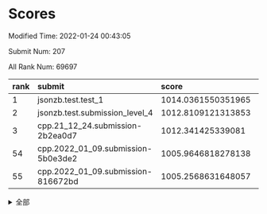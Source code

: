 # Scores

Modified Time: 2022-01-24 00:43:05

Submit Num: 207

All Rank Num: 69697

| rank |               submit               |       score        |       sigma        | pk_num |
| :--- | :--------------------------------- | :----------------- | :----------------- | :----- |
| 1    | jsonzb.test.test_1                 | 1014.0361550351965 | 0.8220226217175045 | 1344   |
| 2    | jsonzb.test.submission_level_4     | 1012.8109121313853 | 0.8003396219489447 | 1345   |
| 3    | cpp.21_12_24.submission-2b2ea0d7   | 1012.341425339081  | 0.8068890321681403 | 1345   |
| 54   | cpp.2022_01_09.submission-5b0e3de2 | 1005.9646818278138 | 0.7271179205644379 | 1345   |
| 55   | cpp.2022_01_09.submission-816672bd | 1005.2568631648057 | 0.7218776699919779 | 1344   |


<details>
<summary>全部</summary>

| rank |                 submit                 |       score        |       sigma        | pk_num |
| :--- | :------------------------------------- | :----------------- | :----------------- | :----- |
| 1    | jsonzb.test.test_1                     | 1014.0361550351965 | 0.8220226217175045 | 1344   |
| 2    | jsonzb.test.submission_level_4         | 1012.8109121313853 | 0.8003396219489447 | 1345   |
| 3    | cpp.21_12_24.submission-2b2ea0d7       | 1012.341425339081  | 0.8068890321681403 | 1345   |
| 4    | gobigger.level_3.submission_level_3_38 | 1011.6204471209415 | 0.7986542286781133 | 1346   |
| 5    | gobigger.level_3.submission_level_3_28 | 1011.3985578896517 | 0.7567728640502774 | 1349   |
| 6    | gobigger.level_3.submission_level_3_41 | 1011.3355874886538 | 0.7789539374650993 | 1349   |
| 7    | gobigger.level_3.submission_level_3_48 | 1011.3021988533727 | 0.7721327275363157 | 1345   |
| 8    | gobigger.level_3.submission_level_3_32 | 1010.9466434360651 | 0.7769870753570535 | 1350   |
| 9    | gobigger.level_3.submission_level_3_31 | 1010.9309322664202 | 0.7670220478678038 | 1341   |
| 10   | gobigger.level_3.submission_level_3_23 | 1010.8313050223766 | 0.7804402482000445 | 1345   |
| 11   | gobigger.level_3.submission_level_3_25 | 1010.7885266615515 | 0.7676007173918783 | 1351   |
| 12   | gobigger.level_3.submission_level_3_46 | 1010.7322299670413 | 0.7451048663640972 | 1347   |
| 13   | gobigger.level_3.submission_level_3_24 | 1010.6447658912188 | 0.766659630583048  | 1351   |
| 14   | gobigger.level_3.submission_level_3_30 | 1010.6212588883568 | 0.7758636881172201 | 1348   |
| 15   | gobigger.level_3.submission_level_3_16 | 1010.5910453604284 | 0.7512441249206562 | 1352   |
| 16   | gobigger.level_3.submission_level_3_40 | 1010.3972466861474 | 0.7829677888656048 | 1349   |
| 17   | gobigger.level_3.submission_level_3_27 | 1010.3480516421831 | 0.7583478729309141 | 1343   |
| 18   | gobigger.level_3.submission_level_3_26 | 1010.3439972633138 | 0.7605609428749408 | 1348   |
| 19   | gobigger.level_3.submission_level_3_49 | 1010.3254023531914 | 0.7672509588702033 | 1340   |
| 20   | gobigger.level_3.submission_level_3_15 | 1010.294297993891  | 0.7769921079300997 | 1345   |
| 21   | gobigger.level_3.submission_level_3_19 | 1010.249366312011  | 0.7664547011274921 | 1345   |
| 22   | gobigger.level_3.submission_level_3_4  | 1010.2360233404015 | 0.771598520469827  | 1350   |
| 23   | gobigger.level_3.submission_level_3_7  | 1010.2330233651417 | 0.7603870506502016 | 1346   |
| 24   | gobigger.level_3.submission_level_3_45 | 1010.2050022292933 | 0.7547278517241115 | 1343   |
| 25   | gobigger.level_3.submission_level_3_2  | 1010.1575084079836 | 0.7476345925786931 | 1350   |
| 26   | gobigger.level_3.submission_level_3_21 | 1010.136169495577  | 0.7515604020913819 | 1350   |
| 27   | gobigger.level_3.submission_level_3_9  | 1010.1180693047941 | 0.7531567421067932 | 1347   |
| 28   | gobigger.level_3.submission_level_3_42 | 1010.03301673813   | 0.7652131147670898 | 1350   |
| 29   | gobigger.level_3.submission_level_3_3  | 1009.9974244213435 | 0.7590611464871692 | 1350   |
| 30   | gobigger.level_3.submission_level_3_37 | 1009.9681130490508 | 0.7636905815104017 | 1347   |
| 31   | gobigger.level_3.submission_level_3_6  | 1009.9491989780302 | 0.76494437365365   | 1350   |
| 32   | gobigger.level_3.submission_level_3_36 | 1009.8297282998302 | 0.737068770172356  | 1347   |
| 33   | gobigger.level_3.submission_level_3_1  | 1009.8199613984686 | 0.7696437453470741 | 1346   |
| 34   | gobigger.level_3.submission_level_3_17 | 1009.7221267513664 | 0.7521666224668381 | 1349   |
| 35   | gobigger.level_3.submission_level_3_29 | 1009.7149906813291 | 0.7594601002993179 | 1346   |
| 36   | gobigger.level_3.submission_level_3_8  | 1009.7063425402919 | 0.7462604514415945 | 1342   |
| 37   | gobigger.level_3.submission_level_3_20 | 1009.6784312552983 | 0.7855045795829799 | 1340   |
| 38   | gobigger.level_3.submission_level_3_47 | 1009.6597326827472 | 0.7434670778267012 | 1350   |
| 39   | gobigger.level_3.submission_level_3_43 | 1009.4540319657062 | 0.7480373283415273 | 1348   |
| 40   | gobigger.level_3.submission_level_3_13 | 1009.3296510845194 | 0.7688841235505827 | 1350   |
| 41   | gobigger.level_3.submission_level_3_5  | 1009.3125194620125 | 0.7650989354710066 | 1343   |
| 42   | gobigger.level_3.submission_level_3_10 | 1009.3091158087805 | 0.7552612846642328 | 1348   |
| 43   | gobigger.level_3.submission_level_3_33 | 1009.2751150852872 | 0.7518808562885961 | 1353   |
| 44   | gobigger.level_3.submission_level_3_22 | 1009.1377203871708 | 0.7455961502230121 | 1347   |
| 45   | gobigger.level_3.submission_level_3_39 | 1009.0459622588389 | 0.7661575882117093 | 1347   |
| 46   | gobigger.level_3.submission_level_3_14 | 1009.0138133173863 | 0.7402525298676469 | 1352   |
| 47   | gobigger.level_3.submission_level_3_12 | 1008.959386463263  | 0.7529689324099406 | 1348   |
| 48   | gobigger.level_3.submission_level_3_18 | 1008.7865626403649 | 0.7467567545991969 | 1348   |
| 49   | gobigger.level_3.submission_level_3_35 | 1008.7757037653628 | 0.7625604804478118 | 1347   |
| 50   | gobigger.level_3.submission_level_3_34 | 1008.7705309109909 | 0.7460596845843405 | 1348   |
| 51   | gobigger.level_3.submission_level_3_11 | 1008.766410288883  | 0.7598476349074101 | 1340   |
| 52   | gobigger.level_3.submission_level_3_44 | 1008.7630057728808 | 0.742729914586471  | 1350   |
| 53   | gobigger.level_3.submission_level_3_0  | 1008.5008116010359 | 0.7527631589771184 | 1340   |
| 54   | cpp.2022_01_09.submission-5b0e3de2     | 1005.9646818278138 | 0.7271179205644379 | 1345   |
| 55   | cpp.2022_01_09.submission-816672bd     | 1005.2568631648057 | 0.7218776699919779 | 1344   |
| 56   | gobigger.level_1.submission_level_1_11 | 1004.7478402128537 | 0.7158206041984086 | 1348   |
| 57   | gobigger.level_1.submission_level_1_1  | 1004.616439683632  | 0.7209922961983495 | 1347   |
| 58   | gobigger.level_1.submission_level_1_24 | 1004.5292886710722 | 0.7302209680508595 | 1346   |
| 59   | gobigger.level_1.submission_level_1_5  | 1004.4693923302609 | 0.7207964213403178 | 1347   |
| 60   | gobigger.level_1.submission_level_1_7  | 1004.2802195750603 | 0.7207239107056603 | 1346   |
| 61   | gobigger.level_1.submission_level_1_38 | 1004.1254498291761 | 0.7132831755636728 | 1352   |
| 62   | gobigger.level_1.submission_level_1_44 | 1004.0535155437639 | 0.7213216213925453 | 1347   |
| 63   | gobigger.level_1.submission_level_1_21 | 1004.0473314634979 | 0.717775774693242  | 1347   |
| 64   | gobigger.level_1.submission_level_1_43 | 1004.0019233830897 | 0.7143609234001654 | 1353   |
| 65   | gobigger.level_1.submission_level_1_23 | 1003.966334362103  | 0.7189343737693313 | 1344   |
| 66   | gobigger.level_1.submission_level_1_18 | 1003.9103137575695 | 0.7137176058270615 | 1344   |
| 67   | gobigger.level_1.submission_level_1_40 | 1003.8523671665695 | 0.7119957573598797 | 1344   |
| 68   | gobigger.level_1.submission_level_1_26 | 1003.8167450432836 | 0.7290164850623704 | 1345   |
| 69   | gobigger.level_1.submission_level_1_6  | 1003.7030310530987 | 0.7050066131626819 | 1348   |
| 70   | gobigger.level_1.submission_level_1_30 | 1003.6612056200167 | 0.7219347481832287 | 1346   |
| 71   | gobigger.level_1.submission_level_1_35 | 1003.6374315637826 | 0.7196582279430026 | 1352   |
| 72   | gobigger.level_1.submission_level_1_31 | 1003.5315444830857 | 0.7043140036706623 | 1348   |
| 73   | gobigger.level_1.submission_level_1_19 | 1003.4786154095083 | 0.7117025134166803 | 1345   |
| 74   | gobigger.level_1.submission_level_1_33 | 1003.4062143647162 | 0.7134018395202998 | 1348   |
| 75   | gobigger.level_1.submission_level_1_3  | 1003.3935431108415 | 0.723061914201272  | 1345   |
| 76   | gobigger.level_1.submission_level_1_29 | 1003.3206614195544 | 0.7163772602898995 | 1340   |
| 77   | gobigger.level_1.submission_level_1_41 | 1003.3192148007769 | 0.7329163446831817 | 1345   |
| 78   | gobigger.level_1.submission_level_1_9  | 1003.3050069312127 | 0.7121630740526901 | 1345   |
| 79   | gobigger.level_1.submission_level_1_34 | 1003.3044521017498 | 0.7152098587205139 | 1351   |
| 80   | gobigger.level_1.submission_level_1_39 | 1003.2160362327606 | 0.7164094051583999 | 1354   |
| 81   | gobigger.level_1.submission_level_1_27 | 1003.1823843985878 | 0.71654960490535   | 1348   |
| 82   | gobigger.level_1.submission_level_1_28 | 1003.1469276138423 | 0.7215223487892128 | 1345   |
| 83   | gobigger.level_1.submission_level_1_32 | 1003.1361687848844 | 0.7047685495414842 | 1345   |
| 84   | gobigger.level_1.submission_level_1_16 | 1003.1278629763673 | 0.7138601388712932 | 1347   |
| 85   | gobigger.level_1.submission_level_1_37 | 1003.0977732946188 | 0.7290869165461427 | 1348   |
| 86   | gobigger.level_1.submission_level_1_13 | 1002.9798574289946 | 0.7098621065931906 | 1348   |
| 87   | gobigger.level_1.submission_level_1_47 | 1002.9195084235689 | 0.7203716544530019 | 1350   |
| 88   | gobigger.level_1.submission_level_1_49 | 1002.9139481688992 | 0.7126513928913102 | 1347   |
| 89   | gobigger.level_1.submission_level_1_20 | 1002.8300443848494 | 0.7036703972485837 | 1344   |
| 90   | gobigger.level_1.submission_level_1_2  | 1002.8013263005784 | 0.7109894368112942 | 1349   |
| 91   | gobigger.level_1.submission_level_1_36 | 1002.7896205848663 | 0.7119697491552968 | 1345   |
| 92   | gobigger.level_1.submission_level_1_17 | 1002.7894459144762 | 0.7064785483122847 | 1342   |
| 93   | gobigger.level_1.submission_level_1_0  | 1002.7285745982024 | 0.7171026296429291 | 1347   |
| 94   | gobigger.level_1.submission_level_1_46 | 1002.6281965769095 | 0.7051905368370573 | 1344   |
| 95   | gobigger.level_1.submission_level_1_15 | 1002.6126607517797 | 0.7244570868871427 | 1346   |
| 96   | gobigger.level_1.submission_level_1_25 | 1002.5792447380467 | 0.7096307521861378 | 1343   |
| 97   | gobigger.level_1.submission_level_1_4  | 1002.5569905733421 | 0.7130675237431091 | 1345   |
| 98   | gobigger.level_1.submission_level_1_48 | 1002.4579726605695 | 0.7149926132191357 | 1341   |
| 99   | gobigger.level_1.submission_level_1_8  | 1002.2460286788864 | 0.7112607180946514 | 1346   |
| 100  | gobigger.level_1.submission_level_1_14 | 1002.2163870536889 | 0.7154875864108627 | 1344   |
| 101  | gobigger.level_1.submission_level_1_22 | 1002.1398956567224 | 0.7106565167405793 | 1353   |
| 102  | gobigger.level_1.submission_level_1_45 | 1002.1379174458397 | 0.7092497116010685 | 1347   |
| 103  | gobigger.level_1.submission_level_1_42 | 1002.1303117102694 | 0.712928521417623  | 1351   |
| 104  | gobigger.level_1.submission_level_1_10 | 1001.9173538804039 | 0.7109629121580077 | 1342   |
| 105  | gobigger.level_1.submission_level_1_12 | 1001.8214837580836 | 0.7285661843264412 | 1349   |
| 106  | gobigger.random.submission_random_18   | 997.1739794998698  | 0.7082920977795706 | 1351   |
| 107  | gobigger.random.submission_random_14   | 997.1252185987533  | 0.6997721278647717 | 1349   |
| 108  | gobigger.random.submission_random_5    | 996.8981250594861  | 0.7104818280037144 | 1344   |
| 109  | gobigger.random.submission_random_22   | 996.7553820843942  | 0.7190787203761609 | 1348   |
| 110  | gobigger.random.submission_random_10   | 996.7011645963698  | 0.7071980283725244 | 1344   |
| 111  | gobigger.random.submission_random_15   | 996.5189662135787  | 0.7139945634672887 | 1349   |
| 112  | gobigger.random.submission_random_1    | 996.4990653300438  | 0.709732058931568  | 1344   |
| 113  | gobigger.random.submission_random_4    | 996.4166392887493  | 0.7071675129915627 | 1347   |
| 114  | gobigger.random.submission_random_44   | 996.3989978426857  | 0.7126559062333045 | 1345   |
| 115  | gobigger.random.submission_random_49   | 996.3710342036694  | 0.7186501020117481 | 1352   |
| 116  | gobigger.random.submission_random_7    | 996.3026553625546  | 0.7216581851045845 | 1351   |
| 117  | gobigger.random.submission_random_20   | 996.2928766212403  | 0.7151390016145028 | 1349   |
| 118  | gobigger.random.submission_random_42   | 996.2649180337805  | 0.6990504018444481 | 1343   |
| 119  | gobigger.random.submission_random_2    | 996.2294397919322  | 0.705791144584483  | 1348   |
| 120  | gobigger.random.submission_random_47   | 996.1480263878311  | 0.6998895977273105 | 1349   |
| 121  | gobigger.random.submission_random_45   | 996.1002508478477  | 0.7109640064130908 | 1349   |
| 122  | gobigger.random.submission_random_27   | 995.953925773648   | 0.7145332643213916 | 1345   |
| 123  | gobigger.random.submission_random_37   | 995.9428189604295  | 0.7109132810130686 | 1354   |
| 124  | gobigger.random.submission_random_43   | 995.8724427260363  | 0.7294060439471899 | 1346   |
| 125  | gobigger.random.submission_random_28   | 995.8666038500924  | 0.7048607162213885 | 1349   |
| 126  | gobigger.random.submission_random_9    | 995.8464410887558  | 0.7125392995655501 | 1353   |
| 127  | gobigger.random.submission_random_21   | 995.8336034976094  | 0.7071227258661051 | 1353   |
| 128  | gobigger.random.submission_random_8    | 995.8239861503882  | 0.7110592154702658 | 1349   |
| 129  | gobigger.random.submission_random_48   | 995.804143675154   | 0.7102544168906149 | 1350   |
| 130  | gobigger.random.submission_random_41   | 995.7845113158613  | 0.7082414524711739 | 1347   |
| 131  | gobigger.random.submission_random_25   | 995.7757123158812  | 0.71057803931102   | 1346   |
| 132  | gobigger.random.submission_random_0    | 995.7732469181547  | 0.6962207229237062 | 1346   |
| 133  | gobigger.random.submission_random_13   | 995.7543217184113  | 0.7149649549590167 | 1343   |
| 134  | gobigger.random.submission_random_26   | 995.670570166873   | 0.7152959814391853 | 1349   |
| 135  | gobigger.random.submission_random_46   | 995.5873776029754  | 0.7113651449319938 | 1351   |
| 136  | gobigger.random.submission_random_16   | 995.5789789868996  | 0.7127503521076655 | 1349   |
| 137  | gobigger.random.submission_random_17   | 995.5063256290539  | 0.7341122905249423 | 1350   |
| 138  | gobigger.random.submission_random_6    | 995.4726459592575  | 0.7383969874321797 | 1346   |
| 139  | gobigger.random.submission_random_29   | 995.4721984424807  | 0.7170542400700207 | 1346   |
| 140  | gobigger.random.submission_random_24   | 995.4407767563475  | 0.7159256587676052 | 1345   |
| 141  | gobigger.random.submission_random_38   | 995.4388730872058  | 0.7237467065229811 | 1345   |
| 142  | gobigger.random.submission_random_31   | 995.4383727766525  | 0.7174445161166504 | 1346   |
| 143  | gobigger.random.submission_random_35   | 995.3149334844546  | 0.7142349479975179 | 1349   |
| 144  | gobigger.random.submission_random_39   | 995.2541518176433  | 0.7124613230396364 | 1351   |
| 145  | gobigger.random.submission_random_32   | 995.2037113723461  | 0.731367164062861  | 1345   |
| 146  | gobigger.random.submission_random_34   | 995.120588819708   | 0.7184477985844483 | 1348   |
| 147  | gobigger.random.submission_random_40   | 995.0464313855911  | 0.7025286593010169 | 1350   |
| 148  | gobigger.random.submission_random_30   | 994.9431505739839  | 0.7071851210313476 | 1350   |
| 149  | gobigger.random.submission_random_12   | 994.936815589602   | 0.7270759859802907 | 1348   |
| 150  | gobigger.random.submission_random_3    | 994.8255742818254  | 0.7154002245480334 | 1334   |
| 151  | gobigger.random.submission_random_23   | 994.7692719885713  | 0.7047182094517075 | 1344   |
| 152  | gobigger.random.submission_random_36   | 994.6549274252809  | 0.7187807589611724 | 1343   |
| 153  | gobigger.random.submission_random_33   | 994.6066776701919  | 0.7175865811874008 | 1341   |
| 154  | gobigger.random.submission_random_11   | 994.5788356629974  | 0.7026483332053286 | 1339   |
| 155  | gobigger.random.submission_random_19   | 994.3439932534085  | 0.7047325164726217 | 1345   |
| 156  | gobigger.level_2.submission_level_2_31 | 994.3056193440318  | 0.7351656629835543 | 1342   |
| 157  | gobigger.level_2.submission_level_2_25 | 993.6454868077855  | 0.7486095060003481 | 1347   |
| 158  | gobigger.level_2.submission_level_2_17 | 993.5477911600376  | 0.7477782282716091 | 1349   |
| 159  | gobigger.level_2.submission_level_2_16 | 993.3887841470959  | 0.736066436885432  | 1349   |
| 160  | gobigger.level_2.submission_level_2_12 | 993.2141387781231  | 0.7696166562865555 | 1343   |
| 161  | gobigger.level_2.submission_level_2_21 | 993.131263385055   | 0.7398603943862335 | 1346   |
| 162  | gobigger.level_2.submission_level_2_49 | 993.0314194008014  | 0.7485789155416451 | 1351   |
| 163  | gobigger.level_2.submission_level_2_48 | 993.0194729657561  | 0.7531609637974398 | 1349   |
| 164  | gobigger.level_2.submission_level_2_20 | 992.7767177524855  | 0.7383143748963517 | 1352   |
| 165  | gobigger.level_2.submission_level_2_6  | 992.7726255181431  | 0.7451676166044103 | 1346   |
| 166  | gobigger.level_2.submission_level_2_14 | 992.607332373524   | 0.7610886236522122 | 1347   |
| 167  | gobigger.level_2.submission_level_2_40 | 992.5683542187794  | 0.7409383205677695 | 1347   |
| 168  | gobigger.level_2.submission_level_2_34 | 992.5624121491172  | 0.7361458391734235 | 1348   |
| 169  | gobigger.level_2.submission_level_2_2  | 992.4900044296606  | 0.7739207244184662 | 1347   |
| 170  | gobigger.level_2.submission_level_2_28 | 992.4759436145575  | 0.7374856972281738 | 1345   |
| 171  | gobigger.level_2.submission_level_2_26 | 992.3359902556487  | 0.7557442226048325 | 1346   |
| 172  | gobigger.level_2.submission_level_2_36 | 992.3317852556962  | 0.7253042370393007 | 1350   |
| 173  | gobigger.level_2.submission_level_2_27 | 992.320905830624   | 0.7408728604671331 | 1344   |
| 174  | gobigger.level_2.submission_level_2_47 | 992.2845968723104  | 0.7425537258725112 | 1346   |
| 175  | gobigger.level_2.submission_level_2_41 | 992.2733630431331  | 0.7393298159139327 | 1349   |
| 176  | gobigger.level_2.submission_level_2_15 | 992.1848797448816  | 0.739593876717616  | 1342   |
| 177  | gobigger.level_2.submission_level_2_38 | 992.128982355313   | 0.7459066654692087 | 1346   |
| 178  | gobigger.level_2.submission_level_2_32 | 992.1134073032688  | 0.7351667109395639 | 1343   |
| 179  | gobigger.level_2.submission_level_2_35 | 992.1131093768845  | 0.7366110337633528 | 1346   |
| 180  | gobigger.level_2.submission_level_2_18 | 992.0617633402052  | 0.7495037955311507 | 1343   |
| 181  | gobigger.level_2.submission_level_2_37 | 992.0589926481185  | 0.7374715882777632 | 1347   |
| 182  | gobigger.level_2.submission_level_2_5  | 992.0090936612062  | 0.7628597526943707 | 1343   |
| 183  | gobigger.level_2.submission_level_2_22 | 991.9703344131851  | 0.7514467519018514 | 1342   |
| 184  | gobigger.level_2.submission_level_2_13 | 991.945466843807   | 0.7414520422310282 | 1347   |
| 185  | gobigger.level_2.submission_level_2_46 | 991.9193196270407  | 0.7545992675139792 | 1347   |
| 186  | gobigger.level_2.submission_level_2_23 | 991.8875706528016  | 0.7480455597604907 | 1347   |
| 187  | gobigger.level_2.submission_level_2_42 | 991.852485863975   | 0.7377499784965197 | 1346   |
| 188  | gobigger.level_2.submission_level_2_30 | 991.8363552005967  | 0.7487206180431485 | 1342   |
| 189  | gobigger.level_2.submission_level_2_24 | 991.7208173139563  | 0.7475772743476167 | 1345   |
| 190  | gobigger.level_2.submission_level_2_3  | 991.694934446718   | 0.7455351324554551 | 1347   |
| 191  | gobigger.level_2.submission_level_2_19 | 991.6575077777898  | 0.7653673809928389 | 1351   |
| 192  | gobigger.level_2.submission_level_2_1  | 991.5910612603649  | 0.7596702938616692 | 1350   |
| 193  | gobigger.level_2.submission_level_2_10 | 991.545642222841   | 0.7500027168298646 | 1351   |
| 194  | gobigger.level_2.submission_level_2_4  | 991.5184661235972  | 0.74191158615067   | 1344   |
| 195  | gobigger.level_2.submission_level_2_39 | 991.5175022082709  | 0.7468515163250089 | 1350   |
| 196  | gobigger.level_2.submission_level_2_45 | 991.49577278557    | 0.7714875430200492 | 1349   |
| 197  | gobigger.level_2.submission_level_2_9  | 991.4110156516416  | 0.7589892730473332 | 1344   |
| 198  | gobigger.level_2.submission_level_2_0  | 991.1406074156549  | 0.7525635999851176 | 1341   |
| 199  | gobigger.level_2.submission_level_2_8  | 991.1073357122282  | 0.7677211142510951 | 1346   |
| 200  | gobigger.level_2.submission_level_2_44 | 991.0215757726014  | 0.7272564906028534 | 1350   |
| 201  | gobigger.level_2.submission_level_2_29 | 990.9681891896171  | 0.7594062205205012 | 1346   |
| 202  | gobigger.level_2.submission_level_2_7  | 990.933945078279   | 0.7492252935563084 | 1345   |
| 203  | gobigger.level_2.submission_level_2_43 | 990.7290699499185  | 0.7729118343875275 | 1354   |
| 204  | gobigger.level_2.submission_level_2_33 | 990.2076853205192  | 0.7758868300508387 | 1348   |
| 205  | gobigger.level_2.submission_level_2_11 | 989.436985791404   | 0.7679605719911791 | 1344   |
| 206  | gobigger.none.submission_none_1        | 978.2692654023564  | 1.2849287750972118 | 1343   |
| 207  | gobigger.none.submission_none_0        | 974.8884408060534  | 1.530696143385287  | 1350   |

</details>